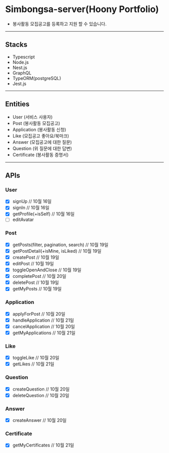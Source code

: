 # Simbongsa-server(Hoony Portfolio)

- 봉사활동 모집공고를 등록하고 지원 할 수 있습니다.

---

## Stacks

- Typescript
- Node.js
- Nest.js
- GraphQL
- TypeORM(postgreSQL)
- Jest.js

---

## Entities

- User (서비스 사용자)
- Post (봉사활동 모집공고)
- Application (봉사활동 신청)
- Like (모집공고 좋아요/북마크)
- Answer (모집공고에 대한 질문)
- Question (위 질문에 대한 답변)
- Certificate (봉사활동 증명서)

---

## APIs

### User

- [x] signUp // 10월 16일
- [x] signIn // 10월 16일
- [x] getProfile(+isSelf) // 10월 16일
- [ ] editAvatar
  
### Post

- [x] getPosts(filter, pagination, search) // 10월 19일
- [x] getPostDetail(+isMine, isLiked) // 10월 19일
- [x] createPost // 10월 19일
- [x] editPost // 10월 19일
- [x] toggleOpenAndClose // 10월 19일
- [x] completePost // 10월 20일
- [x] deletePost // 10월 19일
- [x] getMyPosts // 10월 19일

### Application

- [x] applyForPost // 10월 20일
- [x] handleApplication // 10월 21일
- [x] cancelApplication  // 10월 20일
- [x] getMyApplications // 10월 21일

### Like

- [x] toggleLike // 10월 20일
- [x] getLikes // 10월 21일

### Question

- [x] createQuestion // 10월 20일
- [x] deleteQuestion // 10월 20일

### Answer

- [x] createAnswer // 10월 20일

### Certificate

- [x] getMyCertificates // 10월 21일
